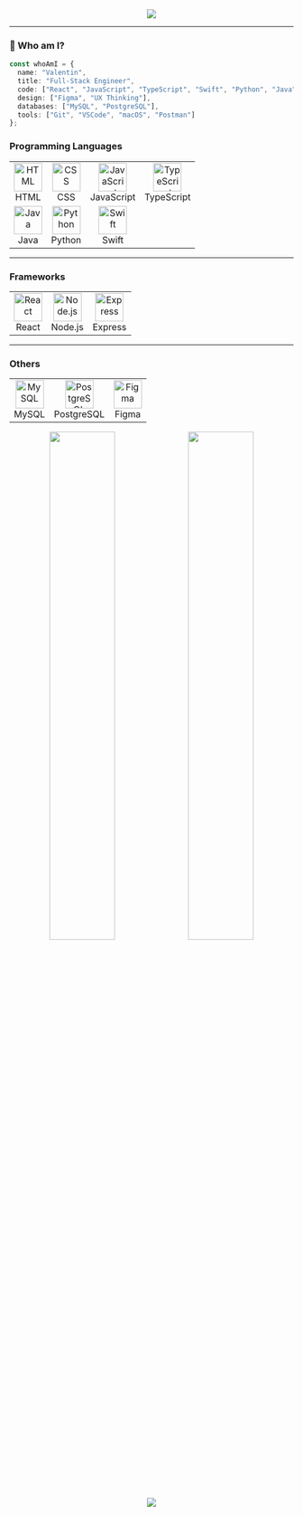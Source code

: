 <!-- Banner with aesthetic gradient -->
<!-- Banner with aesthetic gradient -->
<!-- Banner with aesthetic gradient -->
<div align="center">
  <img src="https://capsule-render.vercel.app/api?type=waving&color=0:36D1DC,100:5B86E5&height=200&section=header&text=bvalentin%20-%20CS%20Student%20and%20Developer&fontSize=35&fontAlignY=40&textColor=ffffff" />
</div>

---

### 🧠 Who am I?

```ts
const whoAmI = {
  name: "Valentin",
  title: "Full-Stack Engineer",
  code: ["React", "JavaScript", "TypeScript", "Swift", "Python", "Java", "Node.js"],
  design: ["Figma", "UX Thinking"],
  databases: ["MySQL", "PostgreSQL"],
  tools: ["Git", "VSCode", "macOS", "Postman"]
};
```

<!-- Programming Languages -->
### Programming Languages

<table align="center">
  <tr>
    <td align="center">
      <img src="https://skillicons.dev/icons?i=html" alt="HTML" width="50" /><br>HTML
    </td>
    <td align="center">
      <img src="https://skillicons.dev/icons?i=css" alt="CSS" width="50" /><br>CSS
    </td>
    <td align="center">
      <img src="https://skillicons.dev/icons?i=js" alt="JavaScript" width="50" /><br>JavaScript
    </td>
    <td align="center">
      <img src="https://skillicons.dev/icons?i=ts" alt="TypeScript" width="50" /><br>TypeScript
    </td>
  </tr>
  <tr>
    <td align="center">
      <img src="https://skillicons.dev/icons?i=java" alt="Java" width="50" /><br>Java
    </td>
    <td align="center">
      <img src="https://skillicons.dev/icons?i=python" alt="Python" width="50" /><br>Python
    </td>
    <td align="center">
      <img src="https://skillicons.dev/icons?i=swift" alt="Swift" width="50" /><br>Swift
    </td>
  </tr>
</table>

---

### Frameworks

<table align="center">
  <tr>
    <td align="center">
      <img src="https://skillicons.dev/icons?i=react" alt="React" width="50" /><br>React
    </td>
    <td align="center">
      <img src="https://skillicons.dev/icons?i=nodejs" alt="Node.js" width="50" /><br>Node.js
    </td>
    <td align="center">
      <img src="https://skillicons.dev/icons?i=express" alt="Express" width="50" /><br>Express
    </td>
  </tr>
</table>

---

### Others

<table align="center">
  <tr>
    <td align="center">
      <img src="https://skillicons.dev/icons?i=mysql" alt="MySQL" width="50" /><br>MySQL
    </td>
    <td align="center">
      <img src="https://skillicons.dev/icons?i=postgres" alt="PostgreSQL" width="50" /><br>PostgreSQL
    </td>
    <td align="center">
      <img src="https://skillicons.dev/icons?i=figma" alt="Figma" width="50" /><br>Figma
    </td>
  </tr>
</table>

<p align="center">
  <img src="https://github-readme-stats.vercel.app/api?username=vali-codes&show_icons=true&count_private=true&hide=prs&theme=tokyonight&border_radius=10&custom_title=My%20GitHub%20Stats" width="48%" />
  <img src="https://github-readme-streak-stats.herokuapp.com/?user=vali-codes&theme=tokyonight&date_format=M%20j%5B%2C%20Y%5D&border=DDDDDD&fire=DD5E89" width="48%" />
</p>

<p align="center">
  <a href="mailto:hello@valentinm.dev"><img src="https://img.shields.io/badge/Gmail-D14836?style=for-the-badge&logo=gmail&logoColor=white"/></a>
</p>






